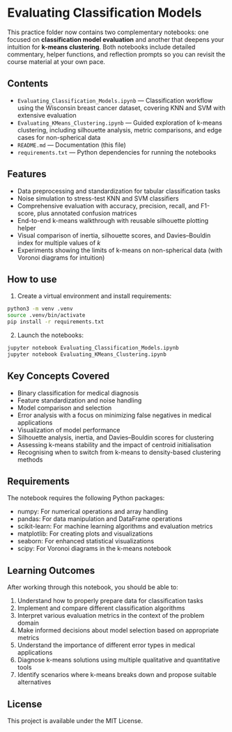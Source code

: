 # Evaluating Classification Models

This practice folder now contains two complementary notebooks: one focused on **classification model evaluation** and another that deepens your intuition for **k-means clustering**. Both notebooks include detailed commentary, helper functions, and reflection prompts so you can revisit the course material at your own pace.

## Contents
- `Evaluating_Classification_Models.ipynb` — Classification workflow using the Wisconsin breast cancer dataset, covering KNN and SVM with extensive evaluation
- `Evaluating_KMeans_Clustering.ipynb` — Guided exploration of k-means clustering, including silhouette analysis, metric comparisons, and edge cases for non-spherical data
- `README.md` — Documentation (this file)
- `requirements.txt` — Python dependencies for running the notebooks

## Features
- Data preprocessing and standardization for tabular classification tasks
- Noise simulation to stress-test KNN and SVM classifiers
- Comprehensive evaluation with accuracy, precision, recall, and F1-score, plus annotated confusion matrices
- End-to-end k-means walkthrough with reusable silhouette plotting helper
- Visual comparison of inertia, silhouette scores, and Davies–Bouldin index for multiple values of *k*
- Experiments showing the limits of k-means on non-spherical data (with Voronoi diagrams for intuition)

## How to use

1. Create a virtual environment and install requirements:

```bash
python3 -m venv .venv
source .venv/bin/activate
pip install -r requirements.txt
```

2. Launch the notebooks:

```bash
jupyter notebook Evaluating_Classification_Models.ipynb
jupyter notebook Evaluating_KMeans_Clustering.ipynb
```

## Key Concepts Covered
- Binary classification for medical diagnosis
- Feature standardization and noise handling
- Model comparison and selection
- Error analysis with a focus on minimizing false negatives in medical applications
- Visualization of model performance
- Silhouette analysis, inertia, and Davies–Bouldin scores for clustering
- Assessing k-means stability and the impact of centroid initialisation
- Recognising when to switch from k-means to density-based clustering methods

## Requirements

The notebook requires the following Python packages:
- numpy: For numerical operations and array handling
- pandas: For data manipulation and DataFrame operations
- scikit-learn: For machine learning algorithms and evaluation metrics
- matplotlib: For creating plots and visualizations
- seaborn: For enhanced statistical visualizations
- scipy: For Voronoi diagrams in the k-means notebook

## Learning Outcomes
After working through this notebook, you should be able to:
1. Understand how to properly prepare data for classification tasks
2. Implement and compare different classification algorithms
3. Interpret various evaluation metrics in the context of the problem domain
4. Make informed decisions about model selection based on appropriate metrics
5. Understand the importance of different error types in medical applications
6. Diagnose k-means solutions using multiple qualitative and quantitative tools
7. Identify scenarios where k-means breaks down and propose suitable alternatives


## License
This project is available under the MIT License.
